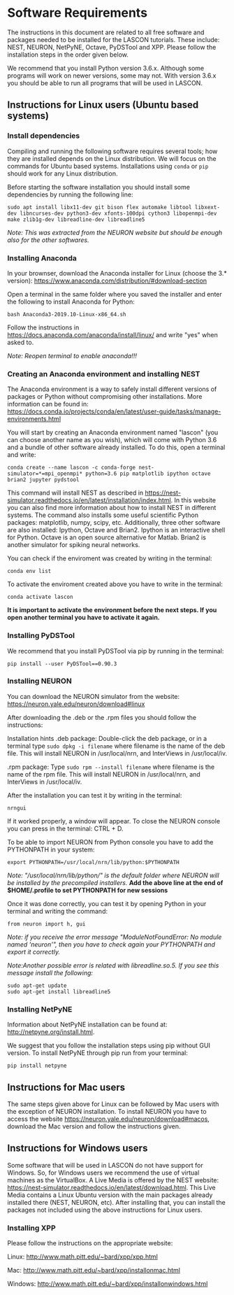 # Software Requirements

The instructions in this document are related to all free software and packages needed to be installed for the LASCON tutorials. These include: NEST, NEURON, NetPyNE, Octave, PyDSTool and XPP. Please follow the installation steps in the order given below.

We recommend that you install Python version 3.6.x. Although some programs will work on newer versions, some may not. With version 3.6.x you should be able to run all programs that will be used in LASCON.

## Instructions for Linux users (Ubuntu based systems)

### Install dependencies

Compiling and running the following software requires several tools; how they are installed depends on the Linux distribution. We will focus on the commands for Ubuntu based systems. Installations using ```conda``` or ```pip``` should work for any Linux distribution.

Before starting the software installation you should install some dependencies by running the following line:  

```
sudo apt install libx11-dev git bison flex automake libtool libxext-dev libncurses-dev python3-dev xfonts-100dpi cython3 libopenmpi-dev make zlib1g-dev libreadline-dev libreadline5
```

*Note: This was extracted from the NEURON website but should be enough also for the other softwares.* 

### Installing Anaconda

In your brownser, download the Anaconda installer for Linux (choose the 3.* version): 
https://www.anaconda.com/distribution/#download-section

Open a terminal in the same folder where you saved the installer and enter the following to install Anaconda for Python:
```
bash Anaconda3-2019.10-Linux-x86_64.sh
```

Follow the instructions in https://docs.anaconda.com/anaconda/install/linux/ and write "yes" when asked to.

*Note: Reopen terminal to enable anaconda!!!*

### Creating an Anaconda environment and installing NEST

The Anaconda environment is a way to safely install different versions of packages or Python without compromising other installations. More information can be found in: https://docs.conda.io/projects/conda/en/latest/user-guide/tasks/manage-environments.html

You will start by creating an Anaconda environment named "lascon" (you can choose another name as you wish), which will come with Python 3.6 and a bundle of other software already installed. To do this, open a terminal and write:

```
conda create --name lascon -c conda-forge nest-simulator=*=mpi_openmpi* python=3.6 pip matplotlib ipython octave brian2 jupyter pydstool
```

This command will install NEST as described in https://nest-simulator.readthedocs.io/en/latest/installation/index.html. In this website you can also find more information about how to install NEST in different systems.
The command also installs some useful scientific Python packages: matplotlib, numpy, scipy, etc. Additionally, three other software are also installed: Ipython, Octave and Brian2. Ipython is an interactive shell for Python. Octave is an open source alternative for Matlab. Brian2 is another simulator for spiking neural networks.

You can check if the enviroment was created by writing in the terminal:
```
conda env list
```

To activate the enviroment created above you have to write in the terminal:

```
conda activate lascon
```

**It is important to activate the environment before the next steps. If you open another terminal you have to activate it again.**


### Installing PyDSTool

We recommend that you install PyDSTool via pip by running in the terminal:

```
pip install --user PyDSTool==0.90.3
```

### Installing NEURON

You can download the NEURON simulator from the website: https://neuron.yale.edu/neuron/download#linux

After downloading the .deb or the .rpm files you should follow the instructions:

Installation hints 
.deb package: Double-click the deb package, or in a terminal type
     ```sudo dpkg -i filename```
where filename is the name of the deb file. This will install NEURON in /usr/local/nrn, and InterViews in /usr/local/iv.

.rpm package: Type
     ```sudo rpm --install filename```
where filename is the name of the rpm file. This will install NEURON in /usr/local/nrn, and InterViews in /usr/local/iv.

After the installation you can test it by writing in the terminal: 
```
nrngui
```

If it worked properly, a window will appear. To close the NEURON console you can press in the terminal: CTRL + D.

To be able to import NEURON from Python console you have to add the PYTHONPATH in your system:

```
export PYTHONPATH=/usr/local/nrn/lib/python:$PYTHONPATH
```

*Note: "/usr/local/nrn/lib/python/" is the default folder where NEURON will be installed by the precompiled installers.*
**Add the above line at the end of $HOME/.profile to set PYTHONPATH for new sessions**

Once it was done correctly, you can test it by opening Python in your terminal and writing the command:

```
from neuron import h, gui
```

*Note: if you receive the error message "ModuleNotFoundError: No module named 'neuron'", then you have to check again your PYTHONPATH and export it correctly.*

*Note:Another possible error is related with libreadline.so.5. If you see this message install the following:*
```
sudo apt-get update
sudo apt-get install libreadline5
```

### Installing NetPyNE

Information about NetPyNE installation can be found at: http://netpyne.org/install.html.

We suggest that you follow the installation steps using pip without GUI version. To install NetPyNE through pip run from your terminal:

```
pip install netpyne
```

<!---
We suggest you to follow installation steps using pip and GUI version. To install NetPyNE-UI through pip run from your terminal:

```
pip install netpyne_ui
jupyter nbextension enable --py jupyter_geppetto
jupyter serverextension enable --py jupyter_geppetto
jupyter nbextension enable --py widgetsnbextension
```

If it was installed correct, you can run it by writing the command in the terminal: ```NetPyNE-UI ```
-->

## Instructions for Mac users

The same steps given above for Linux can be followed by Mac users with the exception of NEURON installation. To install NEURON you have to access the website https://neuron.yale.edu/neuron/download#macos, download the Mac version and follow the instructions given.

## Instructions for Windows users

Some software that will be used in LASCON do not have support for Windows. So, for Windows users we recommend the use of virtual machines as the VirtualBox. A Live Media is offered by the NEST website: https://nest-simulator.readthedocs.io/en/latest/download.html. This Live Media contains a Linux Ubuntu version with the main packages already installed there (NEST, NEURON, etc). After installing that, you can install the packages not included using the above instructions for Linux users.

### Installing XPP

Please follow the instructions on the appropriate website:

Linux: http://www.math.pitt.edu/~bard/xpp/xpp.html

Mac: http://www.math.pitt.edu/~bard/xpp/installonmac.html

Windows: http://www.math.pitt.edu/~bard/xpp/installonwindows.html 

